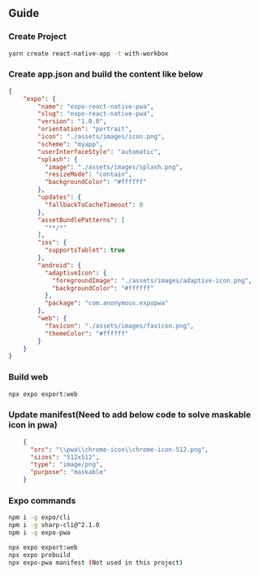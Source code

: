 ## Guide

### Create Project

```bash
yarn create react-native-app -t with-workbox
```

### Create app.json and build the content like below

```json
{
    "expo": {
        "name": "expo-react-native-pwa",
        "slug": "expo-react-native-pwa",
        "version": "1.0.0",
        "orientation": "portrait",
        "icon": "./assets/images/icon.png",
        "scheme": "myapp",
        "userInterfaceStyle": "automatic",
        "splash": {
          "image": "./assets/images/splash.png",
          "resizeMode": "contain",
          "backgroundColor": "#ffffff"
        },
        "updates": {
          "fallbackToCacheTimeout": 0
        },
        "assetBundlePatterns": [
          "**/*"
        ],
        "ios": {
          "supportsTablet": true
        },
        "android": {
          "adaptiveIcon": {
            "foregroundImage": "./assets/images/adaptive-icon.png",
            "backgroundColor": "#ffffff"
          },
          "package": "com.anonymous.expopwa"
        },
        "web": {
          "favicon": "./assets/images/favicon.png",
          "themeColor": "#ffffff"
        }
    }
}
```

### Build web

```bash
npx expo export:web
```

### Update manifest(Need to add below code to solve maskable icon in pwa)

```manifest.json
    {
      "src": "\\pwa\\chrome-icon\\chrome-icon-512.png",
      "sizes": "512x512",
      "type": "image/png",
      "purpose": "maskable"
    }
```

### Expo commands

```bash
npm i -g expo/cli
npm i -g sharp-cli@^2.1.0
npm i -g expo-pwa
```

```bash
npx expo export:web
npx expo prebuild
npx expo-pwa manifest (Not used in this project)
```
